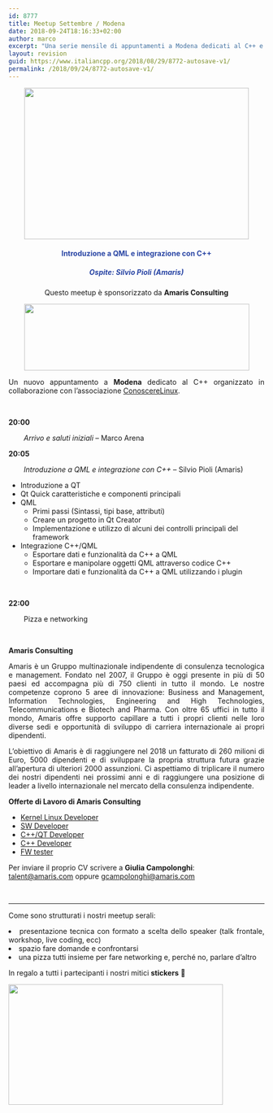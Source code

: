```yaml
---
id: 8777
title: Meetup Settembre / Modena
date: 2018-09-24T18:16:33+02:00
author: marco
excerpt: "Una serie mensile di appuntamenti a Modena dedicati al C++ e organizzati in collaborazione con l'associazione ConoscereLinux. Ad ogni serata la condivisione di un'esperienza o di una storia che riguarda il nostro linguaggio preferito."
layout: revision
guid: https://www.italiancpp.org/2018/08/29/8772-autosave-v1/
permalink: /2018/09/24/8772-autosave-v1/
---
```

<center>
</center>

<center>
  <a href="https://www.italiancpp.org/wp-content/uploads/2018/08/meetup-mo0918.png"><img loading="lazy" class="aligncenter wp-image-8773" src="https://www.italiancpp.org/wp-content/uploads/2018/08/meetup-mo0918.png" alt="" width="442" height="298" srcset="http://192.168.64.2/wordpress/wp-content/uploads/2018/08/meetup-mo0918.png 1533w, http://192.168.64.2/wordpress/wp-content/uploads/2018/08/meetup-mo0918-300x203.png 300w, http://192.168.64.2/wordpress/wp-content/uploads/2018/08/meetup-mo0918-768x519.png 768w, http://192.168.64.2/wordpress/wp-content/uploads/2018/08/meetup-mo0918-1024x691.png 1024w, http://192.168.64.2/wordpress/wp-content/uploads/2018/08/meetup-mo0918-600x405.png 600w" sizes="(max-width: 442px) 100vw, 442px" /></a>
</center>

<h4 style="text-align: center;">
  <span style="color: #2945a4;">Introduzione a QML e integrazione con C++</span>
</h4>

<h5 style="text-align: center;">
  <span style="color: #2945a4;">Ospite: <em>Silvio Pioli (Amaris)</em></span>
</h5>

<p style="text-align: center;">
  Questo meetup è sponsorizzato da <strong>Amaris Consulting</strong>
</p>

<p style="text-align: center;">
  <a href="https://www.amaris.com"><img loading="lazy" class="aligncenter wp-image-8776" src="https://www.italiancpp.org/wp-content/uploads/2018/08/Amaris-_-Consulting-Logo.png" alt="" width="443" height="131" srcset="http://192.168.64.2/wordpress/wp-content/uploads/2018/08/Amaris-_-Consulting-Logo.png 922w, http://192.168.64.2/wordpress/wp-content/uploads/2018/08/Amaris-_-Consulting-Logo-300x89.png 300w, http://192.168.64.2/wordpress/wp-content/uploads/2018/08/Amaris-_-Consulting-Logo-768x227.png 768w, http://192.168.64.2/wordpress/wp-content/uploads/2018/08/Amaris-_-Consulting-Logo-600x177.png 600w" sizes="(max-width: 443px) 100vw, 443px" /></a>
</p>

<p style="text-align: justify;">
  Un nuovo appuntamento a <strong>Modena</strong> dedicato al C++ organizzato in collaborazione con l&#8217;associazione <a href="http://conoscerelinux.org">ConoscereLinux</a>.
</p>

<p style="text-align: justify;">
  <span style="color: #ffffff;"> </span>
</p>

<p style="text-align: justify;">
  <strong>20:00</strong>
</p>

<p style="text-align: justify; padding-left: 30px;">
  <em>Arrivo e saluti iniziali</em> &#8211; Marco Arena
</p>

<p style="text-align: justify;">
  <strong>20:05</strong>
</p>

<p style="text-align: justify; padding-left: 30px;">
  <em>Introduzione a QML e integrazione con C++ </em>&#8211; Silvio Pioli (Amaris)
</p>

  * Introduzione a QT
  * Qt Quick caratteristiche e componenti principali
  * QML 
      * Primi passi (Sintassi, tipi base, attributi)
      * Creare un progetto in Qt Creator
      * Implementazione e utilizzo di alcuni dei controlli principali del framework
  * Integrazione C++/QML 
      * Esportare dati e funzionalità da C++ a QML
      * Esportare e manipolare oggetti QML attraverso codice C++
      * Importare dati e funzionalità da C++ a QML utilizzando i plugin

&nbsp;

**22:00**

<p style="padding-left: 30px;">
  Pizza e networking
</p>

&nbsp;

**Amaris Consulting**

<p style="text-align: justify;">
  Amaris è un Gruppo multinazionale indipendente di consulenza tecnologica e management. Fondato nel 2007, il Gruppo è oggi presente in più di 50 paesi ed accompagna più di 750 clienti in tutto il mondo. Le nostre competenze coprono 5 aree di innovazione: Business and Management, Information Technologies, Engineering and High Technologies, Telecommunications e Biotech and Pharma. Con oltre 65 uffici in tutto il mondo, Amaris offre supporto capillare a tutti i propri clienti nelle loro diverse sedi e opportunità di sviluppo di carriera internazionale ai propri dipendenti.
</p>

<p style="text-align: justify;">
  L&#8217;obiettivo di Amaris è di raggiungere nel 2018 un fatturato di 260 milioni di Euro, 5000 dipendenti e di sviluppare la propria struttura futura grazie all&#8217;apertura di ulteriori 2000 assunzioni. Ci aspettiamo di triplicare il numero dei nostri dipendenti nei prossimi anni e di raggiungere una posizione di leader a livello internazionale nel mercato della consulenza indipendente.
</p>

<p style="text-align: justify;">
  <strong>Offerte di Lavoro di Amaris Consulting</strong>
</p>

  * [Kernel Linux Developer](https://www.amaris.com/amaris-careers-page/home/home-page-v2/job-offer-overview1/job-offer-detail1?jobId=10069)
  * [SW Developer](https://www.amaris.com/amaris-careers-page/home/home-page-v2/job-offer-overview1/job-offer-detail1?jobId=12548)
  * [C++/QT Developer](https://www.amaris.com/amaris-careers-page/home/home-page-v2/job-offer-overview1/job-offer-detail1?jobId=12079)
  * [C++ Developer](https://www.amaris.com/amaris-careers-page/home/home-page-v2/job-offer-overview1/job-offer-detail1?jobId=12097)
  * [FW tester](https://www.amaris.com/amaris-careers-page/home/home-page-v2/job-offer-overview1/job-offer-detail1?jobId=11890)

Per inviare il proprio CV scrivere a **Giulia Campolonghi**:  
<talent@amaris.com> oppure <gcampolonghi@amaris.com>

&nbsp;

* * *

<p style="text-align: justify;">
  Come sono strutturati i nostri meetup serali:
</p>

<li style="text-align: justify;">
  presentazione tecnica con formato a scelta dello speaker (talk frontale, workshop, live coding, ecc)
</li>
<li style="text-align: justify;">
  spazio fare domande e confrontarsi
</li>
<li style="text-align: justify;">
  una pizza tutti insieme per fare networking e, perché no, parlare d&#8217;altro
</li>

In regalo a tutti i partecipanti i nostri mitici **stickers** 🙂

<img loading="lazy" class="aligncenter wp-image-8426" src="http://www.italiancpp.org/wp-content/uploads/2013/06/stickers-1.jpg" alt="" width="422" height="237" srcset="http://192.168.64.2/wordpress/wp-content/uploads/2013/06/stickers-1.jpg 800w, http://192.168.64.2/wordpress/wp-content/uploads/2013/06/stickers-1-300x168.jpg 300w, http://192.168.64.2/wordpress/wp-content/uploads/2013/06/stickers-1-768x430.jpg 768w, http://192.168.64.2/wordpress/wp-content/uploads/2013/06/stickers-1-600x336.jpg 600w" sizes="(max-width: 422px) 100vw, 422px" />